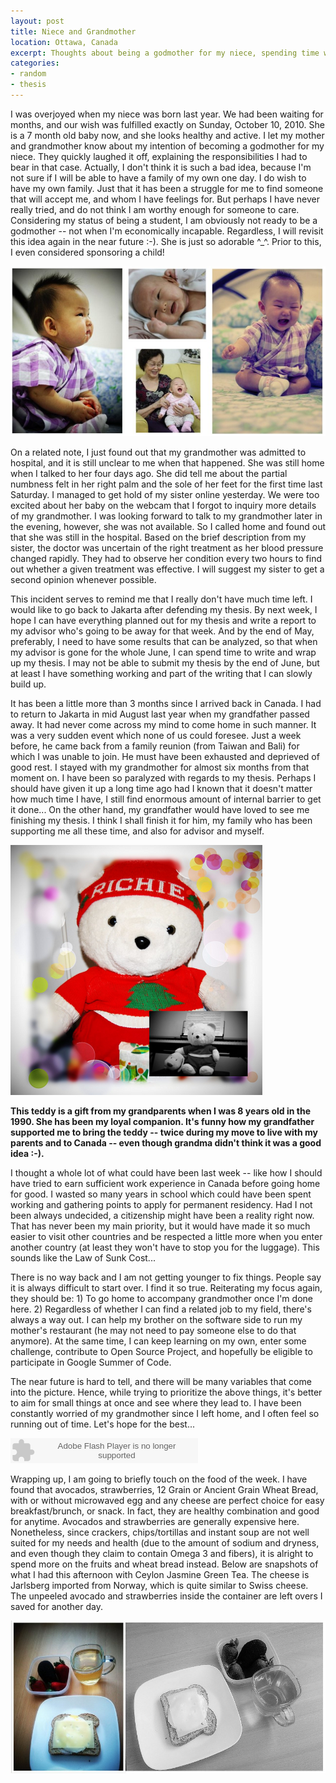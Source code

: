 ```yaml
---
layout: post
title: Niece and Grandmother
location: Ottawa, Canada
excerpt: Thoughts about being a godmother for my niece, spending time with grandmother.
categories:
- random
- thesis
---
```


I was overjoyed when my niece was born last year. We had been waiting for months, and our wish was fulfilled exactly on Sunday, October 10, 2010. She is a 7 month old baby now, and she looks healthy and active. I let my mother and grandmother know about my intention of becoming a godmother for my niece. They quickly laughed it off, explaining the responsibilities I had to bear in that case. Actually, I don't think it is such a bad idea, because I'm not sure if I will be able to have a family of my own one day. I do wish to have my own family. Just that it has been a struggle for me to find someone that will accept me, and whom I have feelings for. But perhaps I have never really tried, and do not think I am worthy enough for someone to care. Considering my status of being a student, I am obviously not ready to be a godmother -- not when I'm economically incapable. Regardless, I will revisit this idea again in the near future :-). She is just so adorable ^_^. Prior to this, I even considered sponsoring a child! 

![alt niece&grandma](/images/grandmother-niece.jpg "Grandmother and Niece") 

On a related note, I just found out that my grandmother was admitted to hospital, and it is still unclear to me when that happened. She was still home when I talked to her four days ago. She did tell me about the partial numbness felt in her right palm and the sole of her feet for the first time last Saturday. I managed to get hold of my sister online yesterday. We were too excited about her baby on the webcam that I forgot to inquiry more details of my grandmother. I was looking forward to talk to my grandmother later in the evening, however, she was not available. So I called home and found out that she was still in the hospital. Based on the brief description from my sister, the doctor was uncertain of the right treatment as her blood pressure changed rapidly. They had to observe her condition every two hours to find out whether a given treatment was effective. I will suggest my sister to get a second opinion whenever possible. 

This incident serves to remind me that I really don't have much time left. I would like to go back to Jakarta after defending my thesis. By next week, I hope I can have everything planned out for my thesis and write a report to my advisor who's going to be away for that week. And by the end of May, preferably, I need to have some results that can be analyzed, so that when my advisor is gone for the whole June, I can spend time to write and wrap up my thesis. I may not be able to submit my thesis by the end of June, but at least I have something working and part of the writing that I can slowly build up. 

It has been a little more than 3 months since I arrived back in Canada. I had to return to Jakarta in mid August last year when my grandfather passed away. It had never come across my mind to come home in such manner. It was a very sudden event which none of us could foresee. Just a week before, he came back from a family reunion (from Taiwan and Bali) for which I was unable to join. He must have been exhausted and deprieved of good rest. I stayed with my grandmother for almost six months from that moment on. I have been so paralyzed with regards to my thesis. Perhaps I should have given it up a long time ago had I known that it doesn't matter how much time I have, I still find enormous amount of internal barrier to get it done... On the other hand, my grandfather would have loved to see me finishing my thesis. I think I shall finish it for him, my family who has been supporting me all these time, and also for advisor and myself.

<div class="image_and_caption">
  <p><img src="/images/richie.png" alt="teddy" title="Teddy Bear Companion"/></p>
  <b>This teddy is a gift from my grandparents when I was 8 years old in the 1990. She has been my loyal companion. It's funny how my grandfather supported me to bring the teddy -- twice during my move to live with my parents and to Canada -- even though grandma didn't think it was a good idea :-).</b>
</div>

I thought a whole lot of what could have been last week -- like how I should have tried to earn sufficient work experience in Canada before going home for good. I wasted so many years in school which could have been spent working and gathering points to apply for permanent residency. Had I not been always undecided, a citizenship might have been a reality right now. That has never been my main priority, but it would have made it so much easier to visit other countries and be respected a little more when you enter another country (at least they won't have to stop you for the luggage). This sounds like the Law of Sunk Cost...

There is no way back and I am not getting younger to fix things. People say it is always difficult to start over. I find it so true. Reiterating my focus again, they should be: 1) To go home to accompany grandmother once I'm done here. 2) Regardless of whether I can find a related job to my field, there's always a way out. I can help my brother on the software side to run my mother's restaurant (he may not need to pay someone else to do that anymore). At the same time, I can keep learning on my own, enter some challenge, contribute to Open Source Project, and hopefully be eligible to participate in Google Summer of Code. 

The near future is hard to tell, and there will be many variables that come into the picture. Hence, while trying to prioritize the above things, it's better to aim for small things at once and see where they lead to. I have been constantly worried of my grandmother since I left home, and I often feel so running out of time. Let's hope for the best...

<p><object width="300" height="40"><param name="movie" value="http://grooveshark.com/songWidget.swf" /><param name="wmode" value="window" /><param name="allowScriptAccess" value="always" />
<param name="flashvars" value="hostname=cowbell.grooveshark.com&songIDs=30509069&style=grass&p=0" />
<embed src="http://grooveshark.com/songWidget.swf" type="application/x-shockwave-flash" width="300" height="40"
flashvars="hostname=cowbell.grooveshark.com&songIDs=30509069&style=grass&p=0" allowScriptAccess="always" wmode="window" /></object></p>

Wrapping up, I am going to briefly touch on the food of the week. I have found that avocados, strawberries, 12 Grain or Ancient Grain Wheat Bread, with or without microwaved egg and any cheese are perfect choice for easy breakfast/brunch, or snack. In fact, they are healthy combination and good for anytime. Avocados and strawberries are generally expensive here. Nonetheless, since crackers, chips/tortillas and instant soup are not well suited for my needs and health (due to the amount of sodium and dryness, and even though they claim to contain Omega 3 and fibers), it is alright to spend more on the fruits and wheat bread instead. Below are snapshots of what I had this afternoon with Ceylon Jasmine Green Tea. The cheese is Jarlsberg imported from Norway, which is quite similar to Swiss cheese. The unpeeled avocado and strawberries inside the container are left overs I saved for another day.

![alt food of the week](/images/comfort-food.jpg "Comfort Food") 

